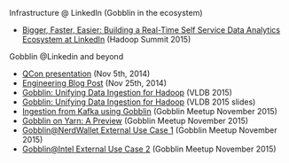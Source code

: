 Infrastructure @ LinkedIn (Gobblin in the ecosystem)

* [Bigger, Faster, Easier: Building a Real-Time Self Service Data Analytics Ecosystem at LinkedIn](http://www.slideshare.net/Hadoop_Summit/bigger-faster-easier-building-a-realtime-self-service-data-analytics-ecosystem-at-linkedin?qid=9c8f8c33-0083-495b-a6e2-572ac45f7f2c&v=qf1&b=&from_search=9) (Hadoop Summit 2015)

Gobblin @Linkedin and beyond

* [QCon presentation](http://www.slideshare.net/LinQiao1/gobblin-big-data-with-ease) (Nov 5th, 2014)
* [Engineering Blog Post](http://engineering.linkedin.com/data-ingestion/gobblin-big-data-ease) (Nov 25th, 2014)
* [Gobblin: Unifying Data Ingestion for Hadoop](http://www.vldb.org/pvldb/vol8/p1764-qiao.pdf) (VLDB 2015)
* [Gobblin: Unifying Data Ingestion for Hadoop](http://www.slideshare.net/YinanLi/gobblin-unifying-data-ingestion-for-hadoop) (VLDB 2015 slides)
* [Ingestion from Kafka using Gobblin](http://www.slideshare.net/ZiyangLiu1/ingestion-from-kafka-using-gobblin?qid=b7dce13f-85f6-49f2-94df-feedd6057cbe&v=qf1&b=&from_search=4) (Gobblin Meetup November 2015)
* [Gobblin on Yarn: A Preview](http://www.slideshare.net/YinanLi/gobblinmeetupyarn?qid=bda2e238-f302-402b-8c02-9dca1a3b7f4e&v=qf1&b=&from_search=6) (Gobblin Meetup November 2015)
* [Gobblin@NerdWallet  External Use Case 1](http://www.slideshare.net/NerdWalletHQ/gobblin-nerdwallet-nov-2015?qid=33ba50e5-8122-4668-89d5-bbf3302adb31&v=default&b=&from_search=2) (Gobblin Meetup November 2015)
* [Gobblin@Intel  External Use Case 2](http://www.slideshare.net/IntelITCenter/gobblin-for-data-analytics) (Gobblin Meetup November 2015)
